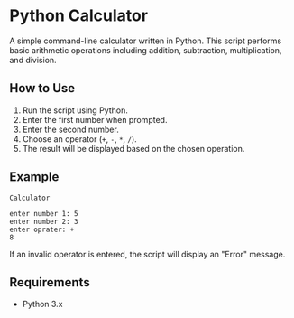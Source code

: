 # Python Calculator

A simple command-line calculator written in Python. This script performs basic arithmetic operations including addition, subtraction, multiplication, and division.

## How to Use

1. Run the script using Python.
2. Enter the first number when prompted.
3. Enter the second number.
4. Choose an operator (`+`, `-`, `*`, `/`).
5. The result will be displayed based on the chosen operation.

## Example

```
Calculator

enter number 1: 5
enter number 2: 3
enter oprater: +
8
```

If an invalid operator is entered, the script will display an "Error" message.

## Requirements

- Python 3.x
